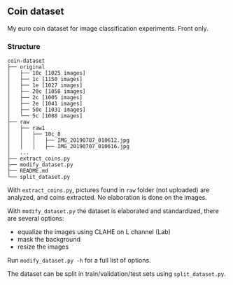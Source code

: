 ## Coin dataset

My euro coin dataset for image classification experiments. Front only.

### Structure

```
coin-dataset
├── original
│   ├── 10c [1025 images]
│   ├── 1c [1150 images]
│   ├── 1e [1027 images]
│   ├── 20c [1058 images]
│   ├── 2c [1005 images]
│   ├── 2e [1041 images]
│   ├── 50c [1031 images]
│   └── 5c [1088 images]
├── raw
│   ├── raw1
│   │   ├── 10c_8
│   │   │   ├── IMG_20190707_010612.jpg
│   │   │   ├── IMG_20190707_010616.jpg
│   ...
├── extract_coins.py
├── modify_dataset.py
├── README.md
└── split_dataset.py
```

With `extract_coins.py`, pictures found in `raw` folder (not uploaded) are analyzed, and coins extracted. No elaboration is done on the images.

With `modify_dataset.py` the dataset is elaborated and standardized, there are several options:
* equalize the images using CLAHE on L channel (Lab)
* mask the background
* resize the images

Run `modify_dataset.py -h` for a full list of options.

The dataset can be split in train/validation/test sets using `split_dataset.py`.
